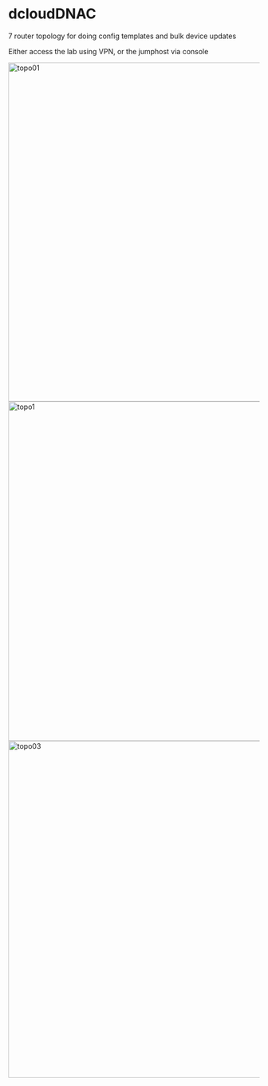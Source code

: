 # dcloudDNAC
7 router topology for doing config templates and bulk device updates

Either access the lab using VPN, or the jumphost via console

<img width="680" alt="topo01" src="https://user-images.githubusercontent.com/32154829/209151375-8a36caf6-7101-436e-9384-7160bf6e5f46.png">


<img width="681" alt="topo1" src="https://user-images.githubusercontent.com/32154829/209150938-55c9933a-1bd2-44d1-b416-3f13b2cd5ce0.png">


<img width="676" alt="topo03" src="https://user-images.githubusercontent.com/32154829/209151392-3a8230f8-56a2-4e61-afce-74f080c72947.png">
